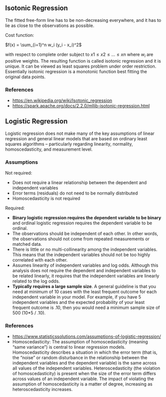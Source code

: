 ## Isotonic Regression

The fitted free-form line has to be non-decreasing everywhere, and it has to lie as close to the observations as possible.

Cost function:

$f(x) = \sum_{i=1}^n w_i (y_i - x_i)^2$

with respect to complete order subject to $x1≤x2≤...≤xn$ where $w_i$ are positive weights. The resulting function is called isotonic regression and it is unique. It can be viewed as least squares problem under order restriction. Essentially isotonic regression is a monotonic function best fitting the original data points.

### References

- https://en.wikipedia.org/wiki/Isotonic_regression
- https://spark.apache.org/docs/2.2.0/mllib-isotonic-regression.html


## Logistic Regression

Logistic regression does not make many of the key assumptions of linear regression and general linear models that are based on ordinary least squares algorithms – particularly regarding linearity, normality, homoscedasticity, and measurement level.

### Assumptions

Not required:

- Does not require a linear relationship between the dependent and independent variables
- Error terms (residuals) do not need to be normally distributed
- Homoscedasticity is not required

Required:

- **Binary logistic regression requires the dependent variable to be binary** and ordinal logistic regression requires the dependent variable to be ordinal.
- The observations should be independent of each other. In other words, the observations should not come from repeated measurements or matched data.
- There is little or no multi-collinearity among the independent variables. This means that the independent variables should not be too highly correlated with each other.
- Assumes linearity of independent variables and log odds. Although this analysis does not require the dependent and independent variables to be related linearly, it requires that the independent variables are linearly related to the log odds.
- **Typically requires a large sample size**. A general guideline is that you need at minimum of 10 cases with the least frequent outcome for each independent variable in your model. For example, if you have 5 independent variables and the expected probability of your least frequent outcome is .10, then you would need a minimum sample size of 500 (10*5 / .10).

### References

- https://www.statisticssolutions.com/assumptions-of-logistic-regression/
- Homoscedasticity: The assumption of homoscedasticity (meaning “same variance”) is central to linear regression models. Homoscedasticity describes a situation in which the error term (that is, the “noise” or random disturbance in the relationship between the independent variables and the dependent variable) is the same across all values of the independent variables. Heteroscedasticity (the violation of homoscedasticity) is present when the size of the error term differs across values of an independent variable. The impact of violating the assumption of homoscedasticity is a matter of degree, increasing as heteroscedasticity increases.
